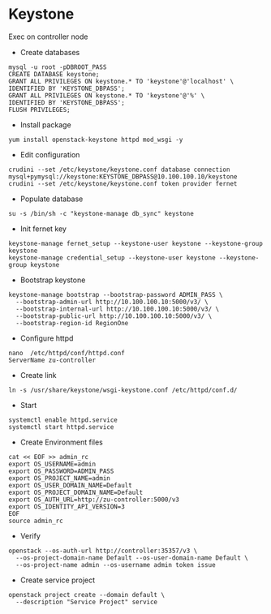 # Keystone

Exec on controller node
- Create databases
```
mysql -u root -pDBROOT_PASS
CREATE DATABASE keystone;
GRANT ALL PRIVILEGES ON keystone.* TO 'keystone'@'localhost' \
IDENTIFIED BY 'KEYSTONE_DBPASS';
GRANT ALL PRIVILEGES ON keystone.* TO 'keystone'@'%' \
IDENTIFIED BY 'KEYSTONE_DBPASS';
FLUSH PRIVILEGES;
```
- Install package
```
yum install openstack-keystone httpd mod_wsgi -y
```
- Edit configuration
```
crudini --set /etc/keystone/keystone.conf database connection mysql+pymysql://keystone:KEYSTONE_DBPASS@10.100.100.10/keystone
crudini --set /etc/keystone/keystone.conf token provider fernet
```
- Populate database
```
su -s /bin/sh -c "keystone-manage db_sync" keystone
```
- Init fernet key
```
keystone-manage fernet_setup --keystone-user keystone --keystone-group keystone
keystone-manage credential_setup --keystone-user keystone --keystone-group keystone
```
- Bootstrap keystone
```
keystone-manage bootstrap --bootstrap-password ADMIN_PASS \
  --bootstrap-admin-url http://10.100.100.10:5000/v3/ \
  --bootstrap-internal-url http://10.100.100.10:5000/v3/ \
  --bootstrap-public-url http://10.100.100.10:5000/v3/ \
  --bootstrap-region-id RegionOne
```
- Configure httpd
```
nano  /etc/httpd/conf/httpd.conf
ServerName zu-controller
```
- Create link
```
ln -s /usr/share/keystone/wsgi-keystone.conf /etc/httpd/conf.d/
```
- Start
```
systemctl enable httpd.service
systemctl start httpd.service
```
- Create Environment files
```
cat << EOF >> admin_rc
export OS_USERNAME=admin
export OS_PASSWORD=ADMIN_PASS
export OS_PROJECT_NAME=admin
export OS_USER_DOMAIN_NAME=Default
export OS_PROJECT_DOMAIN_NAME=Default
export OS_AUTH_URL=http://zu-controller:5000/v3
export OS_IDENTITY_API_VERSION=3
EOF
source admin_rc
```
- Verify
```
openstack --os-auth-url http://controller:35357/v3 \
  --os-project-domain-name Default --os-user-domain-name Default \
  --os-project-name admin --os-username admin token issue
```
- Create service project
```
openstack project create --domain default \
  --description "Service Project" service
```

